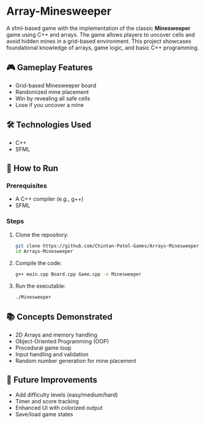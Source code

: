 # Array-Minesweeper

A sfml-based game with the implementation of the classic **Minesweeper** game using C++ and arrays. The game allows players to uncover cells and avoid hidden mines in a grid-based environment. This project showcases foundational knowledge of arrays, game logic, and basic C++ programming.

## 🎮 Gameplay Features

  - Grid-based Minesweeper board
  - Randomized mine placement
  - Win by revealing all safe cells
  - Lose if you uncover a mine

## 🛠️ Technologies Used

  - C++
  - SFML

## 🚀 How to Run

  ### Prerequisites

  - A C++ compiler (e.g., g++)
  - SFML

  ### Steps

  1. Clone the repository:

       ```bash
       git clone https://github.com/Chintan-Patel-Games/Arrays-Minesweeper.git
       cd Arrays-Minesweeper
       ```
     
  2. Compile the code:

      ```bash
      g++ main.cpp Board.cpp Game.cpp -o Minesweeper
      ```

  3. Run the executable:

      ```bash
      ./Minesweeper
      ```

## 📚 Concepts Demonstrated

  - 2D Arrays and memory handling
  - Object-Oriented Programming (OOP)
  - Procedural game loop
  - Input handling and validation
  - Random number generation for mine placement

## 🧠 Future Improvements

  - Add difficulty levels (easy/medium/hard)
  - Timer and score tracking
  - Enhanced UI with colorized output
  - Save/load game states
